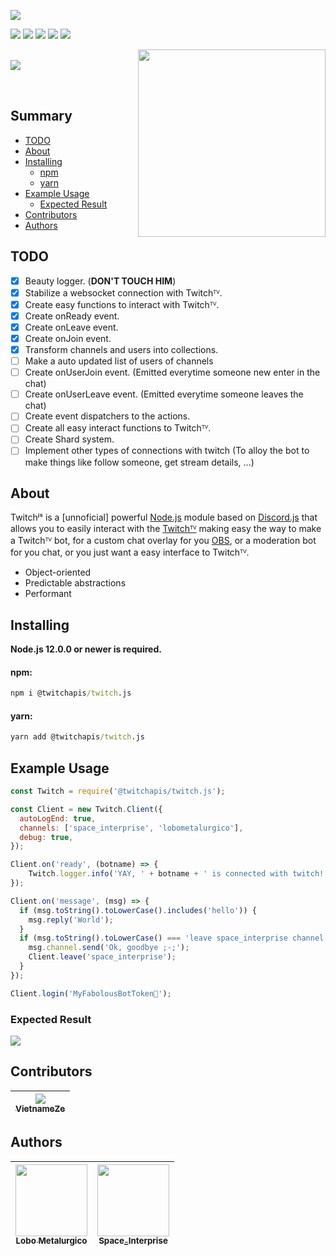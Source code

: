 [<img src="https://cdn.discordapp.com/attachments/780245027212492812/780245250382757930/TwitchJS.png">]()

<p>
  <a href="https://discord.gg/26KFSUbVFe"><img src="https://img.shields.io/discord/773920681246851083?style=for-the-badge&color=7289da&logo=discord&logoColor=FFFFFF"/></a>
  <a href="https://www.npmjs.com/package/@twitchapis/twitch.js"><img src="https://img.shields.io/npm/v/@twitchapis/twitch.js.svg?style=for-the-badge&maxAge=3600"/></a>
  <a href="https://www.npmjs.com/package/@twitchapis/twitch.js"><img src="https://img.shields.io/npm/dt/@twitchapis/twitch.js.svg?style=for-the-badge&maxAge=3600"/></a>
  <a href="https://github.com/twitchapis/twitch.js"><img src="https://github.com/twitchapis/twitch.js/workflows/Testing/badge.svg"/></a>
  <a href="https://github.com/twitchapis/twitch.js"><img src="https://img.shields.io/david/twitchapis/twitch.js.svg?style=for-the-badge&maxAge=3600"/></a>
</p>

[<img src="https://media.discordapp.net/attachments/780245027212492812/785968486018318356/Novo_Projeto6.png?width=1440&height=480" align='right' width='300'/>](https://discord.gg/26KFSUbVFe) [<span><br/><img src="https://nodei.co/npm/@twitchapis/twitch.js.png?downloads=true&stars=true" align='left'/></span>](https://www.npmjs.com/package/@twitchapis/twitch.js)

<br/>
<br/>

## Summary

- [TODO](#todo)
- [About](#about)
- [Installing](#installing)
  - [npm](#npm)
  - [yarn](#yarn)
- [Example Usage](#example-usage)
  - [Expected Result](#expected-result)
- [Contributors](#contributors)
- [Authors](#authors)

## TODO

- [x] Beauty logger. (**DON'T TOUCH HIM**)
- [x] Stabilize a websocket connection with Twitchᵀⱽ.
- [x] Create easy functions to interact with Twitchᵀⱽ.
- [x] Create onReady event.
- [x] Create onLeave event.
- [x] Create onJoin event.
- [x] Transform channels and users into collections.
- [ ] Make a auto updated list of users of channels
- [ ] Create onUserJoin event. (Emitted everytime someone new enter in the chat)
- [ ] Create onUserLeave event. (Emitted everytime someone leaves the chat)
- [ ] Create event dispatchers to the actions.
- [ ] Create all easy interact functions to Twitchᵀⱽ.
- [ ] Create Shard system.
- [ ] Implement other types of connections with twitch (To alloy the bot to make things like follow someone, get stream details, ...)

## About

Twitchʲˢ is a [unnoficial] powerful [Node.js](https://nodejs.org) module based on [Discord.js](https://github.com/discordjs/discord.js) that allows you to easily interact with the
[Twitchᵀⱽ](https://twitch.tv) making easy the way to make a Twitchᵀⱽ bot, for a custom chat overlay for you [OBS](https://obsproject.com/), or a moderation bot for you chat, or you just want a easy interface to Twitchᵀⱽ.

- Object-oriented
- Predictable abstractions
- Performant

## Installing

**Node.js 12.0.0 or newer is required.**

#### npm:

```bat
npm i @twitchapis/twitch.js
```

#### yarn:

```bat
yarn add @twitchapis/twitch.js
```

## Example Usage

```javascript
const Twitch = require('@twitchapis/twitch.js');

const Client = new Twitch.Client({
  autoLogEnd: true,
  channels: ['space_interprise', 'lobometalurgico'],
  debug: true,
});

Client.on('ready', (botname) => {
    Twitch.logger.info('YAY, ' + botname + ' is connected with twitch!');
});

Client.on('message', (msg) => {
  if (msg.toString().toLowerCase().includes('hello')) {
    msg.reply('World');
  }
  if (msg.toString().toLowerCase() === 'leave space_interprise channel') {
    msg.channel.send('Ok, goodbye ;-;');
    Client.leave('space_interprise');
  }
});

Client.login('MyFabolousBotToken🤫');
```

### Expected Result

<img src='https://media.discordapp.net/attachments/780245027212492812/786706825298182164/unknown.png'></img>

## Contributors

| [<img src="https://avatars0.githubusercontent.com/u/10421864?s=120&v=4" witdh=115><br><sub>VietnameZe</sub>](https://github.com/VietnameZe) |
| :-----------------------------------------------------------------------------------------------------------------------------------------: |

## Authors

| [<img src="https://avatars3.githubusercontent.com/u/43734867?s=460&u=4c7c28e1c72445f234f37ca2cf8b000133fdfd24&v=4" width=115><br><sub>Lobo Metalurgico</sub>](https://github.com/LoboMetalurgico) | [<img src="https://avatars1.githubusercontent.com/u/44732812?s=460&u=37014703e35379861b0abbd585d035304e1e061d&v=4" width=115><br><sub>Space_Interprise</sub>](https://github.com/emanuelfranklyn) |
| :-----------------------------------------------------------------------------------------------------------------------------------------------------------------------------------------------: | :-----------------------------------------------------------------------------------------------------------------------------------------------------------------------------------------------: |
